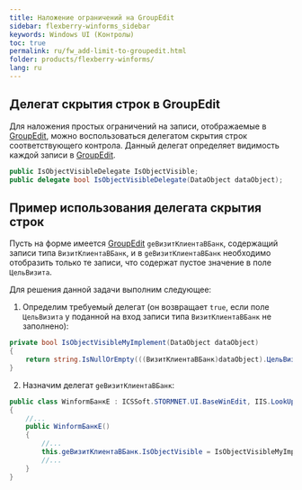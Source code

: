 ```yaml
---
title: Наложение ограничений на GroupEdit
sidebar: flexberry-winforms_sidebar
keywords: Windows UI (Контролы)
toc: true
permalink: ru/fw_add-limit-to-groupedit.html
folder: products/flexberry-winforms/
lang: ru
---
```

## Делегат скрытия строк в GroupEdit
Для наложения простых ограничений на записи, отображаемые в [GroupEdit](fw_group-edit.html), можно воспользоваться делегатом скрытия строк соответствующего контрола. Данный делегат определяет видимость каждой записи в [GroupEdit](fw_group-edit.html).

```csharp
public IsObjectVisibleDelegate IsObjectVisible;
public delegate bool IsObjectVisibleDelegate(DataObject dataObject);
```

## Пример использования делегата скрытия строк
Пусть на форме имеется [GroupEdit](fw_group-edit.html) `geВизитКлиентаВБанк`, содержащий записи типа `ВизитКлиентаВБанк`, и в `geВизитКлиентаВБанк` необходимо отобразить только те записи, что содержат пустое значение в поле `ЦельВизита`.

Для решения данной задачи выполним следующее:

1) Определим требуемый делегат (он возвращает `true`, если поле `ЦельВизита` у поданной на вход записи типа `ВизитКлиентаВБанк` не заполнено):

```csharp
private bool IsObjectVisibleMyImplement(DataObject dataObject)
{
	return string.IsNullOrEmpty(((ВизитКлиентаВБанк)dataObject).ЦельВизита);
}
```

2) Назначим делегат `geВизитКлиентаВБанк`:

```csharp
public class WinformБанкE : ICSSoft.STORMNET.UI.BaseWinEdit, IIS.LookUpEditManager2.DPDIБанкE
{
	//...
	public WinformБанкE()
	{
		//...
		this.geВизитКлиентаВБанк.IsObjectVisible = IsObjectVisibleMyImplement;
		//...
	}
}
```